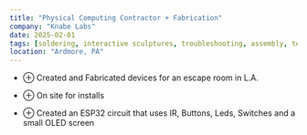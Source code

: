 ```yaml
---
title: "Physical Computing Contractor + Fabrication"
company: "Knabe Labs"
date: 2025-02-01
tags: [soldering, interactive sculptures, troubleshooting, assembly, tech]
location: "Ardmore, PA"
---
```


- <span class="text-gray-500">&#8853;</span> Created and Fabricated devices for an escape room in L.A.

- <span class="text-gray-500">&#8853;</span> On site for installs

- <span class="text-gray-500">&#8853;</span> Created an ESP32 circuit that uses IR, Buttons, Leds, Switches and a 
  small OLED screen